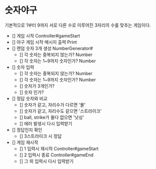 # 숫자야구
기본적으로 1부터 9까지 서로 다른 수로 이루어진 3자리의 수를 맞추는 게임이다.

- [] 게임 시작 Controller#gameStart
- [] 야구 게임 시작 메시지 출력 Print
- [] 랜덤 숫자 3개 생성 NumberGenerator#
  - [] 각 숫자는 중복되지 않는가? Number
  - [] 각 숫자는 1~9까지 숫자인가? Number 
- [] 숫자 입력
  - [] 각 숫자는 중복되지 않는가? Number
  - [] 각 숫자는 1~9까지 숫자인가? Number
  - [] 숫자가 3개인가?
  - [] 숫자 인가?
- [] 정답 숫자와 비교
  - [] 숫자가 같고, 자리수가 다르면 '볼'
  - [] 숫자가 같고, 자리수도 같으면 '스트라이크'
  - [] ball, strike가 둘다 없으면 '낫싱'
  - [] 에러 발생시 다시 입력받기
- [] 정답인지 확인
  - [] 3스트라이크 시 정답
- [] 게임 재시작
  - [] 1 입력시 재시작 Controller#gameStart
  - [] 2 입력시 종료 Controller#gameEnd
  - [] 그 외 입력시 다시 입력받기

